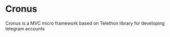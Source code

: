 # Cronus
Cronus is a MVC micro framework based on Telethon library for developing telegram accounts
